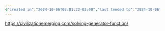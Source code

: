 ```yaml
---
{"created in":"2024-10-06T02:01:22-03:00","last tended to":"2024-10-06T02:04:55-03:00","tags":["concept","metacrisis","design"],"notestage":["🌱"],"dg-publish":true,"relevancescore":98,"aliases":["generator functions"],"created":"2024-10-06T02:01:22.683-03:00","updated":"2025-01-22T12:37:23.109-03:00","permalink":"/diagnosis/generator-functions-of-existential-risk/","dgPassFrontmatter":true}
---
```


https://civilizationemerging.com/solving-generator-function/